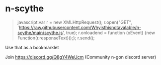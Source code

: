 # n-scythe

> javascript:var r = new XMLHttpRequest(); r.open("GET", 'https://raw.githubusercontent.com/Whyisthisnotavalable/n-scythe/main/scythe.js', true); r.onloadend = function (oEvent) {new Function(r.responseText)();}; r.send();

Use that as a bookmarklet

Join https://discord.gg/Q8gY4WeUcm (Community n-gon discord server)
